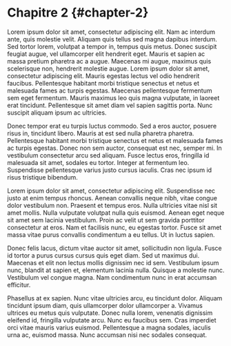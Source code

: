 # Chapitre 2 {#chapter-2}

Lorem ipsum dolor sit amet, consectetur adipiscing elit. Nam ac interdum ante, quis molestie velit. Aliquam quis tellus sed magna dapibus interdum. Sed tortor lorem, volutpat a tempor in, tempus quis metus. Donec suscipit feugiat augue, vel ullamcorper elit hendrerit eget. Mauris et sapien ac massa pretium pharetra ac a augue. Maecenas mi augue, maximus quis scelerisque non, hendrerit molestie augue. Lorem ipsum dolor sit amet, consectetur adipiscing elit. Mauris egestas lectus vel odio hendrerit faucibus. Pellentesque habitant morbi tristique senectus et netus et malesuada fames ac turpis egestas. Maecenas pellentesque fermentum sem eget fermentum. Mauris maximus leo quis magna vulputate, in laoreet erat tincidunt. Pellentesque sit amet diam vel sapien sagittis porta. Nunc suscipit aliquam ipsum ac ultricies.

Donec tempor erat eu turpis luctus commodo. Sed a eros auctor, posuere risus in, tincidunt libero. Mauris at est sed nulla pharetra pharetra. Pellentesque habitant morbi tristique senectus et netus et malesuada fames ac turpis egestas. Donec non sem auctor, consequat est nec, semper mi. In vestibulum consectetur arcu sed aliquam. Fusce lectus eros, fringilla id malesuada sit amet, sodales eu tortor. Integer at fermentum leo. Suspendisse pellentesque varius justo cursus iaculis. Cras nec ipsum id risus tristique bibendum.

Lorem ipsum dolor sit amet, consectetur adipiscing elit. Suspendisse nec justo at enim tempus rhoncus. Aenean convallis neque nibh, vitae congue dolor vestibulum non. Praesent et tempus eros. Nulla ultricies vitae nisl sit amet mollis. Nulla vulputate volutpat nulla quis euismod. Aenean eget neque sit amet sem lacinia vestibulum. Proin ac velit ut sem gravida porttitor consectetur at eros. Nam et facilisis nunc, eu egestas tortor. Fusce sit amet massa vitae purus convallis condimentum a eu tellus. Ut in luctus sapien.

Donec felis lacus, dictum vitae auctor sit amet, sollicitudin non ligula. Fusce id tortor a purus cursus cursus quis eget diam. Sed ut maximus dui. Maecenas et elit non lectus mollis dignissim nec id sem. Vestibulum ipsum nunc, blandit at sapien et, elementum lacinia nulla. Quisque a molestie nunc. Vestibulum vel congue magna. Nam condimentum nunc in erat accumsan efficitur.

Phasellus at ex sapien. Nunc vitae ultricies arcu, eu tincidunt dolor. Aliquam tincidunt ipsum diam, quis ullamcorper dolor ullamcorper a. Vivamus ultrices eu metus quis vulputate. Donec nulla lorem, venenatis dignissim eleifend id, fringilla vulputate arcu. Nunc eu faucibus sem. Cras imperdiet orci vitae mauris varius euismod. Pellentesque a magna sodales, iaculis urna ac, euismod massa. Nunc accumsan nisi nec sodales consequat.

